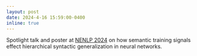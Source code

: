 ```yaml
---
layout: post
date: 2024-4-16 15:59:00-0400
inline: true
---
```


Spotlight talk and poster at [NENLP 2024](https://nenlp.github.io/) on how semantic training signals effect hierarchical syntactic generalization in neural networks.

